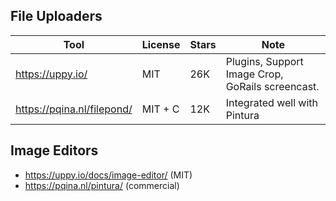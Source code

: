 ## File Uploaders

| Tool                         | License | Stars | Note |
|------------------------------|---------|-------|------|
| https://uppy.io/             | MIT     |   26K | Plugins, Support Image Crop, GoRails screencast.
| https://pqina.nl/filepond/   | MIT + C |   12K | Integrated well with Pintura

## Image Editors
- https://uppy.io/docs/image-editor/ (MIT)
- https://pqina.nl/pintura/ (commercial)
